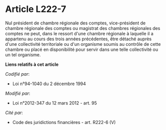 # Article L222-7

Nul  président de chambre régionale des comptes, vice-président de chambre  régionale des comptes ou magistrat des chambres
régionales des comptes  ne peut, dans le ressort d'une chambre régionale à laquelle il a  appartenu au cours des trois années
précédentes, être détaché auprès  d'une collectivité territoriale ou d'un organisme soumis au contrôle de  cette chambre ou
placé en disponibilité pour servir dans une telle  collectivité ou un tel organisme.

**Liens relatifs à cet article**

_Codifié par_:

  - Loi n°94-1040 du 2 décembre 1994

_Modifié par_:

  - Loi n°2012-347 du 12 mars 2012 - art. 95

_Cité par_:

  - Code des juridictions financières - art. R222-6 (V)

